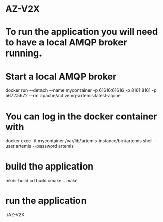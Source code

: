 # AZ-V2X

# To run the application you will need to have a local AMQP broker running.

# Start a local AMQP broker
docker run --detach --name mycontainer -p 61616:61616 -p 8161:8161 -p 5672:5672 --rm apache/activemq-artemis:latest-alpine

# You can log in the docker container with
docker exec -it mycontainer /var/lib/artemis-instance/bin/artemis shell --user artemis --password artemis

# build the application
mkdir build
cd build
cmake ..
make

# run the application
./AZ-V2X
